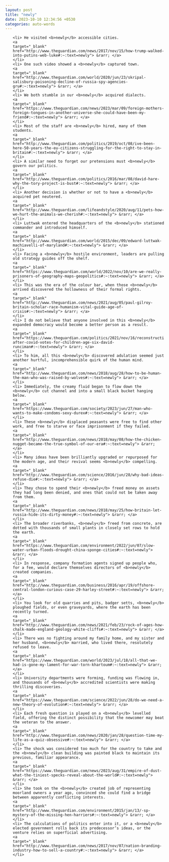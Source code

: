 ```yaml
---
layout: post
title: "newly"
date: 2023-10-10 12:34:56 +0530
categories: auto-words
---
```

<ol>

    <li> He visited <b>newly</b> accessible cities.
    <a 
    target="_blank" 
    href="http://www.theguardian.com/news/2017/nov/15/how-trump-walked-into-putins-web-luke#:~:text=newly"> &rarr; </a>
    </li>
    <li> One such video showed a <b>newly</b> captured town.
    <a 
    target="_blank" 
    href="http://www.theguardian.com/world/2020/jun/23/skripal-salisbury-poisoning-decline-of-russia-spy-agencies-gru#:~:text=newly"> &rarr; </a>
    </li>
    <li> We both stumble in our <b>newly</b> acquired dialects.
    <a 
    target="_blank" 
    href="https://www.theguardian.com/news/2023/mar/09/foreign-mothers-foreign-tongues-in-another-universe-she-could-have-been-my-friend#:~:text=newly"> &rarr; </a>
    </li>
    <li> Most of the staff are <b>newly</b> hired, many of them students.
    <a 
    target="_blank" 
    href="http://www.theguardian.com/politics/2019/oct/08/ive-been-here-50-years-the-eu-citizens-struggling-for-the-right-to-stay-in-britain#:~:text=newly"> &rarr; </a>
    </li>
    <li> A similar need to forget our pretensions must <b>newly</b> govern our politics.
    <a 
    target="_blank" 
    href="http://www.theguardian.com/politics/2016/mar/08/david-hare-why-the-tory-project-is-bust#:~:text=newly"> &rarr; </a>
    </li>
    <li> Another decision is whether or not to have a <b>newly</b> acquired pet neutered.
    <a 
    target="_blank" 
    href="http://www.theguardian.com/lifeandstyle/2020/aug/11/pets-how-we-hurt-the-animals-we-cherish#:~:text=newly"> &rarr; </a>
    </li>
    <li> Luttwak entered the headquarters of the <b>newly</b> stationed commander and introduced himself.
    <a 
    target="_blank" 
    href="http://www.theguardian.com/world/2015/dec/09/edward-luttwak-machiavelli-of-maryland#:~:text=newly"> &rarr; </a>
    </li>
    <li> Facing a <b>newly</b> hostile environment, leaders are pulling old strategy guides off the shelf.
    <a 
    target="_blank" 
    href="https://www.theguardian.com/world/2022/nov/10/are-we-really-prisoners-of-geography-maps-geopolitics#:~:text=newly"> &rarr; </a>
    </li>
    <li> This was the era of the colour bar, when those <b>newly</b> arrived discovered the hollowness of their formal rights.
    <a 
    target="_blank" 
    href="http://www.theguardian.com/news/2021/aug/05/paul-gilroy-britain-scholar-race-humanism-vital-guide-age-of-crisis#:~:text=newly"> &rarr; </a>
    </li>
    <li> I do not believe that anyone involved in this <b>newly</b> expanded democracy would become a better person as a result.
    <a 
    target="_blank" 
    href="https://www.theguardian.com/politics/2021/nov/16/reconstruction-after-covid-votes-for-children-age-six-david-runciman#:~:text=newly"> &rarr; </a>
    </li>
    <li> To him, all this <b>newly</b> discovered adulation seemed just another hurtful, incomprehensible quirk of the human mind.
    <a 
    target="_blank" 
    href="http://www.theguardian.com/news/2018/aug/28/how-to-be-human-the-man-who-was-raised-by-wolves#:~:text=newly"> &rarr; </a>
    </li>
    <li> Immediately, the creamy fluid began to flow down the <b>newly</b> cut channel and into a small black bucket hanging below.
    <a 
    target="_blank" 
    href="https://www.theguardian.com/society/2023/jun/27/man-who-wants-to-make-condoms-sexy-durex#:~:text=newly"> &rarr; </a>
    </li>
    <li> These <b>newly</b> displaced peasants were free to find other work, and free to starve or face imprisonment if they failed.
    <a 
    target="_blank" 
    href="http://www.theguardian.com/news/2018/may/08/how-the-chicken-nugget-became-the-true-symbol-of-our-era#:~:text=newly"> &rarr; </a>
    </li>
    <li> Many ideas have been brilliantly upgraded or repurposed for the modern age, and their revival seems <b>newly</b> compelling.
    <a 
    target="_blank" 
    href="http://www.theguardian.com/science/2016/jun/28/why-bad-ideas-refuse-die#:~:text=newly"> &rarr; </a>
    </li>
    <li> They chose to spend their <b>newly</b> freed money on assets they had long been denied, and ones that could not be taken away from them.
    <a 
    target="_blank" 
    href="http://www.theguardian.com/news/2018/may/25/how-britain-let-russia-hide-its-dirty-money#:~:text=newly"> &rarr; </a>
    </li>
    <li> The broader riverbanks, <b>newly</b> freed from concrete, are dotted with thousands of small plants in closely set rows to hold the earth.
    <a 
    target="_blank" 
    href="https://www.theguardian.com/environment/2022/jun/07/slow-water-urban-floods-drought-china-sponge-cities#:~:text=newly"> &rarr; </a>
    </li>
    <li> In response, company formation agents signed up people who, for a fee, would declare themselves directors of <b>newly</b> created companies.
    <a 
    target="_blank" 
    href="http://www.theguardian.com/business/2016/apr/19/offshore-central-london-curious-case-29-harley-street#:~:text=newly"> &rarr; </a>
    </li>
    <li> You look for old quarries and pits, badger setts, <b>newly</b> ploughed fields, or even graveyards, where the earth has been recently turned.
    <a 
    target="_blank" 
    href="http://www.theguardian.com/news/2021/feb/23/rock-of-ages-how-chalk-made-england-geology-white-cliffs#:~:text=newly"> &rarr; </a>
    </li>
    <li> There was no fighting around my family home, and my sister and her husband, <b>newly</b> married, who lived there, resolutely refused to leave.
    <a 
    target="_blank" 
    href="https://www.theguardian.com/world/2023/jul/18/all-that-we-had-is-gone-my-lament-for-war-torn-khartoum#:~:text=newly"> &rarr; </a>
    </li>
    <li> University departments were forming, funding was flowing in, and thousands of <b>newly</b> accredited scientists were making thrilling discoveries.
    <a 
    target="_blank" 
    href="https://www.theguardian.com/science/2022/jun/28/do-we-need-a-new-theory-of-evolution#:~:text=newly"> &rarr; </a>
    </li>
    <li> Each fresh question is played on a <b>newly</b> levelled field, offering the distinct possibility that the newcomer may beat the veteran to the answer.
    <a 
    target="_blank" 
    href="http://www.theguardian.com/news/2020/jan/28/question-time-my-life-as-a-quiz-obsessive#:~:text=newly"> &rarr; </a>
    </li>
    <li> The shock was considered too much for the country to take and the <b>newly</b> clean building was painted black to maintain its previous, familiar appearance.
    <a 
    target="_blank" 
    href="https://www.theguardian.com/news/2023/aug/31/empire-of-dust-what-the-tiniest-specks-reveal-about-the-world#:~:text=newly"> &rarr; </a>
    </li>
    <li> She took on the <b>newly</b> created job of representing moorland owners a year ago, convinced she could find a bridge between apparently conflicting interests.
    <a 
    target="_blank" 
    href="http://www.theguardian.com/environment/2015/jan/13/-sp-mystery-of-the-missing-hen-harriers#:~:text=newly"> &rarr; </a>
    </li>
    <li> The calculations of politics enter into it, or a <b>newly</b> elected government rolls back its predecessor’s ideas, or the venture relies on superficial advertising.
    <a 
    target="_blank" 
    href="http://www.theguardian.com/news/2017/nov/07/nation-branding-industry-how-to-sell-a-country#:~:text=newly"> &rarr; </a>
    </li>